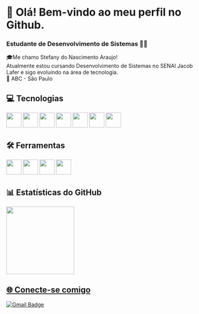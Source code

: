 # 👋 Olá! Bem-vindo ao meu perfil no Github.
### Estudante de Desenvolvimento de Sistemas 👩‍💻
🎓Me chamo Stefany do Nascimento Araujo!
<br>
Atualmente estou cursando Desenvolvimento de Sistemas no SENAI Jacob Lafer e sigo evoluindo na área de tecnologia.
<br>
📍 ABC - São Paulo  


  ## 💻 Tecnologias 

  <img src="https://cdn.jsdelivr.net/gh/devicons/devicon@latest/icons/html5/html5-original.svg" width="40" height="40" /> <img src="https://cdn.jsdelivr.net/gh/devicons/devicon@latest/icons/css3/css3-original.svg" width="40" height="40" />
  <img src="https://cdn.jsdelivr.net/gh/devicons/devicon@latest/icons/mysql/mysql-original.svg" width="40" height="40" />
  <img src="https://cdn.jsdelivr.net/gh/devicons/devicon@latest/icons/php/php-original.svg" width="40" height="40" />
  <img src="https://cdn.jsdelivr.net/gh/devicons/devicon@latest/icons/bootstrap/bootstrap-original.svg"  width="40" height="40"  />
  <img src="https://cdn.jsdelivr.net/gh/devicons/devicon@latest/icons/javascript/javascript-original.svg" width="40" height="40" />
  <img src="https://cdn.jsdelivr.net/gh/devicons/devicon@latest/icons/git/git-original.svg" width="40" height="40" />

  ## 🛠️ Ferramentas 

  <img src="https://cdn.jsdelivr.net/gh/devicons/devicon@latest/icons/vscode/vscode-original.svg" width="40" height="40" /> <img src="https://cdn.jsdelivr.net/gh/devicons/devicon@latest/icons/figma/figma-original.svg" width="40" height="40" />
  <img src="https://cdn.jsdelivr.net/gh/devicons/devicon@latest/icons/github/github-original.svg" width="40" height="40" />
  <img src="https://cdn.jsdelivr.net/gh/devicons/devicon@latest/icons/canva/canva-original.svg" width="40" height="40" />

  ## 📊 Estatísticas do GitHub
   <div>
    <a href="https://github.com/seu-usuário-aqui">
    <img loading="lazy" height="180em" src="https://github-readme-stats.vercel.app/api/top-langs/?username=LeonardoRodrigues0&layout=compact&langs_count=7&theme=dracula"/>
   </div>


## 🌐 Conecte-se comigo

![Gmail Badge](https://img.shields.io/badge/-stefanyna29@gmail.com-red?style=flat&logo=Gmail&logoColor=white)
